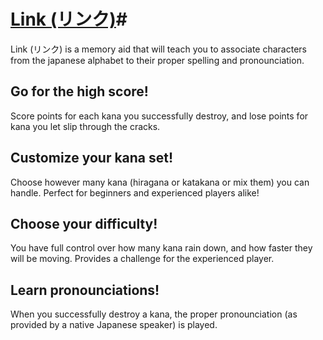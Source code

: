 # [Link (リンク)](http://cciollaro.github.io/link/)#
Link (リンク) is a memory aid that will teach you to associate characters from the japanese alphabet to their proper spelling and pronounciation.

## Go for the high score! ##
Score points for each kana you successfully destroy, and lose points for kana you let slip through the cracks.

## Customize your kana set! ##
Choose however many kana (hiragana or katakana or mix them) you can handle. Perfect for beginners and experienced players alike!

## Choose your difficulty! ##
You have full control over how many kana rain down, and how faster they will be moving. Provides a challenge for the experienced player.

## Learn pronounciations!  ##
When you successfully destroy a kana, the proper pronounciation (as provided by a native Japanese speaker) is played.

